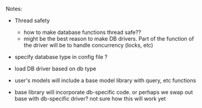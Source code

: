 Notes:

- Thread safety
  - how to make database functions thread safe??
  - might be the best reason to make DB drivers. Part of the function
    of the driver will be to handle concurrency (locks, etc)
- specify database type in config file ?
- load DB driver based on db type

- user's models will include a base model library with query, etc functions
- base library will incorporate db-specific code. or perhaps we swap out base with db-specific driver? not sure how this will work yet
